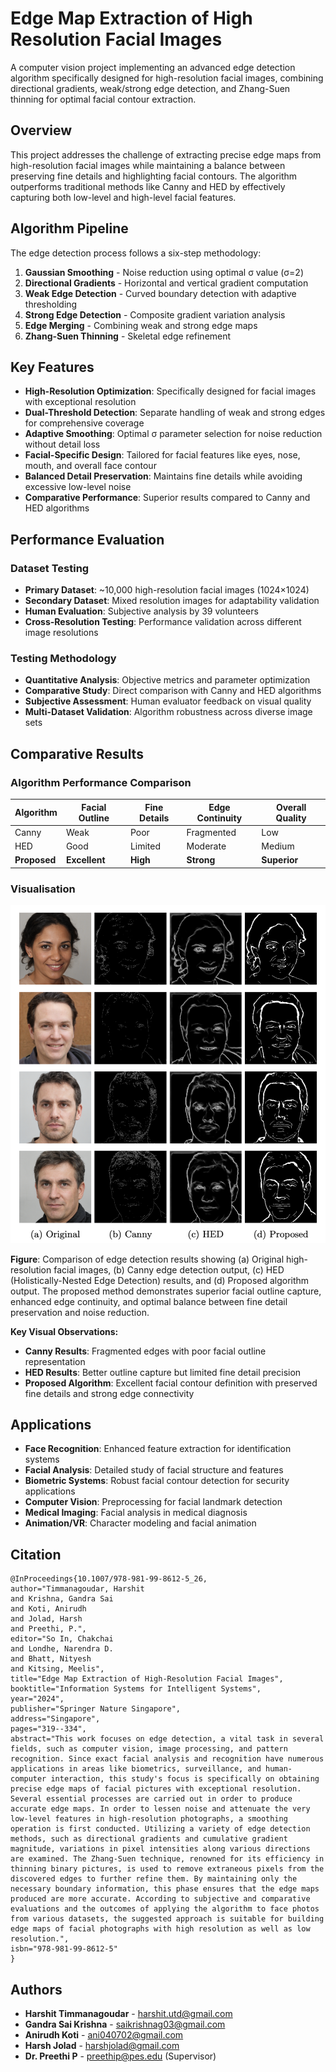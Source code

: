 # Edge Map Extraction of High Resolution Facial Images

A computer vision project implementing an advanced edge detection algorithm specifically designed for high-resolution facial images, combining directional gradients, weak/strong edge detection, and Zhang-Suen thinning for optimal facial contour extraction.

## Overview

This project addresses the challenge of extracting precise edge maps from high-resolution facial images while maintaining a balance between preserving fine details and highlighting facial contours. The algorithm outperforms traditional methods like Canny and HED by effectively capturing both low-level and high-level facial features.

## Algorithm Pipeline

The edge detection process follows a six-step methodology:

1. **Gaussian Smoothing** - Noise reduction using optimal σ value (σ=2)
2. **Directional Gradients** - Horizontal and vertical gradient computation
3. **Weak Edge Detection** - Curved boundary detection with adaptive thresholding
4. **Strong Edge Detection** - Composite gradient variation analysis
5. **Edge Merging** - Combining weak and strong edge maps
6. **Zhang-Suen Thinning** - Skeletal edge refinement

## Key Features

- **High-Resolution Optimization**: Specifically designed for facial images with exceptional resolution
- **Dual-Threshold Detection**: Separate handling of weak and strong edges for comprehensive coverage
- **Adaptive Smoothing**: Optimal σ parameter selection for noise reduction without detail loss
- **Facial-Specific Design**: Tailored for facial features like eyes, nose, mouth, and overall face contour
- **Balanced Detail Preservation**: Maintains fine details while avoiding excessive low-level noise
- **Comparative Performance**: Superior results compared to Canny and HED algorithms

## Performance Evaluation

### Dataset Testing
- **Primary Dataset**: ~10,000 high-resolution facial images (1024×1024)
- **Secondary Dataset**: Mixed resolution images for adaptability validation
- **Human Evaluation**: Subjective analysis by 39 volunteers
- **Cross-Resolution Testing**: Performance validation across different image resolutions

### Testing Methodology
- **Quantitative Analysis**: Objective metrics and parameter optimization
- **Comparative Study**: Direct comparison with Canny and HED algorithms
- **Subjective Assessment**: Human evaluator feedback on visual quality
- **Multi-Dataset Validation**: Algorithm robustness across diverse image sets

## Comparative Results

### Algorithm Performance Comparison

| Algorithm | Facial Outline | Fine Details | Edge Continuity | Overall Quality |
|-----------|---------------|--------------|-----------------|-----------------|
| Canny     | Weak          | Poor         | Fragmented      | Low            |
| HED       | Good          | Limited      | Moderate        | Medium         |
| **Proposed** | **Excellent** | **High**     | **Strong**      | **Superior**   |

### Visualisation

<img src="./Sample Dataset and Results/repo_figure.png" alt="Algorithm Results" width="600">

**Figure**: Comparison of edge detection results showing (a) Original high-resolution facial images, (b) Canny edge detection output, (c) HED (Holistically-Nested Edge Detection) results, and (d) Proposed algorithm output. The proposed method demonstrates superior facial outline capture, enhanced edge continuity, and optimal balance between fine detail preservation and noise reduction.

**Key Visual Observations:**
- **Canny Results**: Fragmented edges with poor facial outline representation
- **HED Results**: Better outline capture but limited fine detail precision  
- **Proposed Algorithm**: Excellent facial contour definition with preserved fine details and strong edge connectivity

## Applications
- **Face Recognition**: Enhanced feature extraction for identification systems
- **Facial Analysis**: Detailed study of facial structure and features
- **Biometric Systems**: Robust facial contour detection for security applications
- **Computer Vision**: Preprocessing for facial landmark detection
- **Medical Imaging**: Facial analysis in medical diagnosis
- **Animation/VR**: Character modeling and facial animation

## Citation
```
@InProceedings{10.1007/978-981-99-8612-5_26,
author="Timmanagoudar, Harshit
and Krishna, Gandra Sai
and Koti, Anirudh
and Jolad, Harsh
and Preethi, P.",
editor="So In, Chakchai
and Londhe, Narendra D.
and Bhatt, Nityesh
and Kitsing, Meelis",
title="Edge Map Extraction of High-Resolution Facial Images",
booktitle="Information Systems for Intelligent Systems",
year="2024",
publisher="Springer Nature Singapore",
address="Singapore",
pages="319--334",
abstract="This work focuses on edge detection, a vital task in several fields, such as computer vision, image processing, and pattern recognition. Since exact facial analysis and recognition have numerous applications in areas like biometrics, surveillance, and human-computer interaction, this study's focus is specifically on obtaining precise edge maps of facial pictures with exceptional resolution. Several essential processes are carried out in order to produce accurate edge maps. In order to lessen noise and attenuate the very low-level features in high-resolution photographs, a smoothing operation is first conducted. Utilizing a variety of edge detection methods, such as directional gradients and cumulative gradient magnitude, variations in pixel intensities along various directions are examined. The Zhang-Suen technique, renowned for its efficiency in thinning binary pictures, is used to remove extraneous pixels from the discovered edges to further refine them. By maintaining only the necessary boundary information, this phase ensures that the edge maps produced are more accurate. According to subjective and comparative evaluations and the outcomes of applying the algorithm to face photos from various datasets, the suggested approach is suitable for building edge maps of facial photographs with high resolution as well as low resolution.",
isbn="978-981-99-8612-5"
}
```

## Authors
- **Harshit Timmanagoudar** - harshit.utd@gmail.com
- **Gandra Sai Krishna** - saikrishnag03@gmail.com
- **Anirudh Koti** - ani040702@gmail.com
- **Harsh Jolad** - harshjolad@gmail.com
- **Dr. Preethi P** - preethip@pes.edu (Supervisor)
